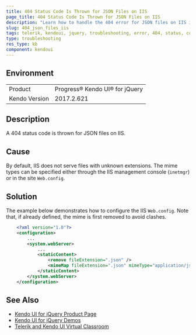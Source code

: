 ```yaml
---
title: 404 Status Code Is Thrown for JSON Files on IIS
page_title: 404 Status Code Is Thrown for JSON Files on IIS
description: "Learn how to handle the 404 error for JSON files on IIS in Kendo UI for jQuery."
slug: 404_json_files_iis
tags: telerik, kendoui, jquery, troubleshooting, error, 404, status, code, thrown, json, files, iis
type: troubleshooting
res_type: kb
component: kendoui
---
```


## Environment

<table>
 <tr>
  <td>Product</td>
  <td>Progress® Kendo UI® for jQuery</td>
 </tr>
 <tr>
  <td>Kendo Version</td>
  <td>2017.2.621</td>
 </tr>
</table>

## Description 

A 404 status code is thrown for JSON files on IIS.

## Cause

By default, IIS does not serve files with unknown extensions. The mime types can be specified either through the IIS management console (`inetmgr`) or in the site `Web.config`.

## Solution

The example below demonstrates how to configure the IIS `Web.config`. Note that, if already defined, the mime is first removed to avoid clashes.


```xml
    <?xml version="1.0"?>
    <configuration>
        ...
        <system.webServer>
            ...
            <staticContent>
                <remove fileExtension=".json" />
                <mimeMap fileExtension=".json" mimeType="application/json" />
            </staticContent>
        </system.webServer>
    </configuration>
```

## See Also

* [Kendo UI for jQuery Product Page](https://www.telerik.com/kendo-jquery-ui)
* [Kendo UI for jQuery Demos](https://demos.telerik.com/kendo-ui)
* [Telerik and Kendo UI Virtual Classroom](https://learn.telerik.com/learn)

